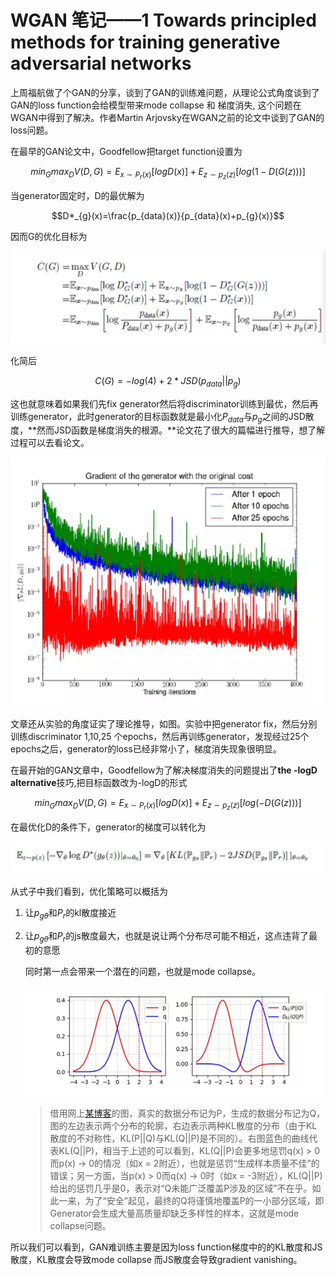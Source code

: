 # WGAN 笔记——1 Towards principled methods for training generative adversarial networks

上周福航做了个GAN的分享，谈到了GAN的训练难问题，从理论公式角度谈到了GAN的loss function会给模型带来mode collapse 和 梯度消失, 这个问题在WGAN中得到了解决。作者Martin Arjovsky在WGAN之前的论文中谈到了GAN的loss问题。



在最早的GAN论文中，Goodfellow把target function设置为

$$min_{G}max_{D}V(D,G)=E_{x\sim P_{r}(x)}[logD(x)]+E_{z\sim p_{z}(z)}[log(1-D(G(z)))]$$

当generator固定时，D的最优解为

$$D*_{g}(x)=\frac{p_{data}(x)}{p_{data}(x)+p_{g}(x)}$$

因而G的优化目标为

![1568694579879](/Paper分享会/WGAN1_1.png)

化简后

$$C(G)=-log(4)+2*JSD(p_{data}||p_{g})$$

这也就意味着如果我们先fix generator然后将discriminator训练到最优，然后再训练generator，此时generator的目标函数就是最小化$P_{data}$与$p_{g}$之间的JSD散度，**然而JSD函数是梯度消失的根源。**论文花了很大的篇幅进行推导，想了解过程可以去看论文。

![1568694579879](/Paper分享会/WGAN1_2.png)

文章还从实验的角度证实了理论推导，如图。实验中把generator fix，然后分别训练discriminator 1,10,25 个epochs，然后再训练generator，发现经过25个epochs之后，generator的loss已经非常小了，梯度消失现象很明显。



在最开始的GAN文章中，Goodfellow为了解决梯度消失的问题提出了**the -logD alternative**技巧,把目标函数改为-logD的形式

$$min_{G}max_{D}V(D,G)=E_{x\sim P_{r}(x)}[logD(x)]+E_{z\sim p_{z}(z)}[log(-D(G(z)))]$$

在最优化D的条件下，generator的梯度可以转化为

![1568695560040](/Paper分享会/WGAN1_3.png)

从式子中我们看到，优化策略可以概括为

1. 让$p_{g\theta}$和$P_{r}$的kl散度接近

2. 让$p_{g\theta}$和$P_{r}$的js散度最大，也就是说让两个分布尽可能不相近，这点违背了最初的意愿

   

   同时第一点会带来一个潜在的问题，也就是mode collapse。

   ![1568696033484](/Paper分享会/WGAN1_4.png)

   >借用网上[某博客](https://medium.com/@jonathan_hui/gan-why-it-is-so-hard-to-train-generative-advisory-networks-819a86b3750b)的图，真实的数据分布记为P，生成的数据分布记为Q，图的左边表示两个分布的轮廓，右边表示两种KL散度的分布（由于KL散度的不对称性，KL(P||Q)与KL(Q||P)是不同的）。右图蓝色的曲线代表KL(Q||P)，相当于上述的可以看到，KL(Q||P)会更多地惩罚q(x) > 0而p(x) -> 0的情况（如x = 2附近），也就是惩罚“生成样本质量不佳”的错误；另一方面，当p(x) > 0而q(x) -> 0时（如x = -3附近），KL(Q||P)给出的惩罚几乎是0，表示对“Q未能广泛覆盖P涉及的区域”不在乎。如此一来，为了“安全”起见，最终的Q将谨慎地覆盖P的一小部分区域，即Generator会生成大量高质量却缺乏多样性的样本，这就是mode collapse问题。

所以我们可以看到，GAN难训练主要是因为loss function梯度中的的KL散度和JS散度，KL散度会导致mode collapse 而JS散度会导致gradient vanishing。

